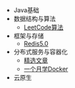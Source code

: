 -   Java基础
-   数据结构与算法
    -   [LeetCode算法](zh-cn/ds/README.md)
-   框架与存储
    -   [Redis5.0](zh-cn/redis/README.md)
-   分布式服务与容器化
    -   [精选文章](/zh-cn/docker/README.md)
    -   [一个月学Docker](zh-cn/docker/docker-4-weeks/)
-   云原生


